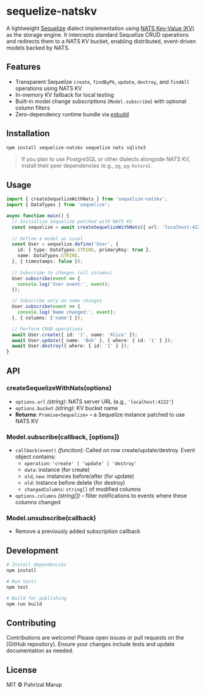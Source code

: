 # sequelize-natskv

A lightweight [Sequelize](https://sequelize.org/) dialect implementation using [NATS Key-Value (KV)](https://docs.nats.io/) as the storage engine. It intercepts standard Sequelize CRUD operations and redirects them to a NATS KV bucket, enabling distributed, event-driven models backed by NATS.

## Features
- Transparent Sequelize `create`, `findByPk`, `update`, `destroy`, and `findAll` operations using NATS KV
- In-memory KV fallback for local testing
- Built-in model change subscriptions (`Model.subscribe`) with optional column filters
- Zero-dependency runtime bundle via [esbuild](https://esbuild.github.io/)

## Installation
```bash
npm install sequelize-natskv sequelize nats sqlite3
```
> If you plan to use PostgreSQL or other dialects alongside NATS KV, install their peer dependencies (e.g., `pg`, `pg-hstore`).

## Usage
```ts
import { createSequelizeWithNats } from 'sequelize-natskv';
import { DataTypes } from 'sequelize';

async function main() {
  // Initialize Sequelize patched with NATS KV
  const sequelize = await createSequelizeWithNats({ url: 'localhost:4222', bucket: 'my-bucket' });
  
  // Define a model as usual
  const User = sequelize.define('User', {
    id: { type: DataTypes.STRING, primaryKey: true },
    name: DataTypes.STRING,
  }, { timestamps: false });
  
  // Subscribe to changes (all columns)
  User.subscribe(event => {
    console.log('User event:', event);
  });

  // Subscribe only on name changes
  User.subscribe(event => {
    console.log('Name changed:', event);
  }, { columns: ['name'] });

  // Perform CRUD operations
  await User.create({ id: '1', name: 'Alice' });
  await User.update({ name: 'Bob' }, { where: { id: '1' } });
  await User.destroy({ where: { id: '1' } });
}
```

## API

### createSequelizeWithNats(options)
- `options.url` _(string)_: NATS server URL (e.g., `'localhost:4222'`)
- `options.bucket` _(string)_: KV bucket name
- **Returns**: `Promise<Sequelize>` – a Sequelize instance patched to use NATS KV

### Model.subscribe(callback, [options])
- `callback(event)` _(function)_: Called on row create/update/destroy. Event object contains:
  - `operation`: `'create' | 'update' | 'destroy'`
  - `data`: instance (for create)
  - `old`, `new`: instances before/after (for update)
  - `old`: instance before delete (for destroy)
  - `changedColumns`: `string[]` of modified columns
- `options.columns` _(string[])_ – filter notifications to events where these columns changed

### Model.unsubscribe(callback)
- Remove a previously added subscription callback

## Development
```bash
# Install dependencies
npm install

# Run tests
npm test

# Build for publishing
npm run build
```

## Contributing
Contributions are welcome! Please open issues or pull requests on the [GitHub repository]. Ensure your changes include tests and update documentation as needed.

## License
MIT © Pahrizal Marup
